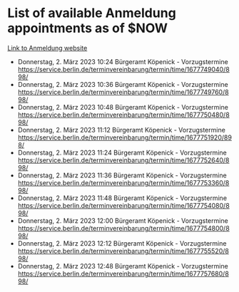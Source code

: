# List of available Anmeldung appointments as of $NOW
[Link to Anmeldung website](https://service.berlin.de/terminvereinbarung/termin/tag.php?termin=1&anliegen[]=120686&dienstleisterlist=122210,122217,327316,122219,327312,122227,327314,122231,327346,122243,327348,122254,122252,329742,122260,329745,122262,329748,122271,327278,122273,327274,122277,327276,330436,122280,327294,122282,327290,122284,327292,122291,327270,122285,327266,122286,327264,122296,327268,150230,329760,122297,327286,122294,327284,122312,329763,122314,329775,122304,327330,122311,327334,122309,327332,317869,122281,327352,122279,329772,122283,122276,327324,122274,327326,122267,329766,122246,327318,122251,327320,122257,327322,122208,327298,122226,327300&herkunft=http%3A%2F%2Fservice.berlin.de%2Fdienstleistung%2F120686%2F)
- Donnerstag, 2. März 2023 10:24 Bürgeramt Köpenick - Vorzugstermine https://service.berlin.de/terminvereinbarung/termin/time/1677749040/898/
- Donnerstag, 2. März 2023 10:36 Bürgeramt Köpenick - Vorzugstermine https://service.berlin.de/terminvereinbarung/termin/time/1677749760/898/
- Donnerstag, 2. März 2023 10:48 Bürgeramt Köpenick - Vorzugstermine https://service.berlin.de/terminvereinbarung/termin/time/1677750480/898/
- Donnerstag, 2. März 2023 11:12 Bürgeramt Köpenick - Vorzugstermine https://service.berlin.de/terminvereinbarung/termin/time/1677751920/898/
- Donnerstag, 2. März 2023 11:24 Bürgeramt Köpenick - Vorzugstermine https://service.berlin.de/terminvereinbarung/termin/time/1677752640/898/
- Donnerstag, 2. März 2023 11:36 Bürgeramt Köpenick - Vorzugstermine https://service.berlin.de/terminvereinbarung/termin/time/1677753360/898/
- Donnerstag, 2. März 2023 11:48 Bürgeramt Köpenick - Vorzugstermine https://service.berlin.de/terminvereinbarung/termin/time/1677754080/898/
- Donnerstag, 2. März 2023 12:00 Bürgeramt Köpenick - Vorzugstermine https://service.berlin.de/terminvereinbarung/termin/time/1677754800/898/
- Donnerstag, 2. März 2023 12:12 Bürgeramt Köpenick - Vorzugstermine https://service.berlin.de/terminvereinbarung/termin/time/1677755520/898/
- Donnerstag, 2. März 2023 12:48 Bürgeramt Köpenick - Vorzugstermine https://service.berlin.de/terminvereinbarung/termin/time/1677757680/898/
